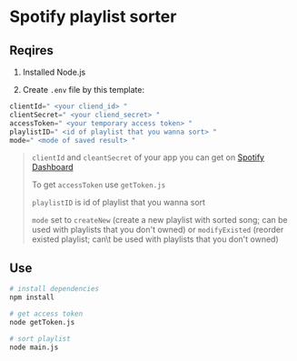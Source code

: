 # Spotify playlist sorter

## Reqires
1. Installed Node.js

2. Create `.env` file by this template:
```d
clientId=" <your cliend_id> "
clientSecret=" <your cliend_secret> "
accessToken=" <your temporary access token> "
playlistID=" <id of playlist that you wanna sort> "
mode=" <mode of saved result> "
```

>`clientId` and `cleantSecret` of your app you can get on [Spotify Dashboard](https://developer.spotify.com/dashboard)
>
>To get `accessToken` use `getToken.js`
>
>`playlistID` is id of playlist that you wanna sort
>
>`mode` set to `createNew` (create a new playlist with sorted song; can be used with playlists that you don't owned) or `modifyExisted` (reorder existed playlist; can\t be used with playlists that you don't owned)

## Use
```sh
# install dependencies
npm install

# get access token
node getToken.js

# sort playlist
node main.js
```

